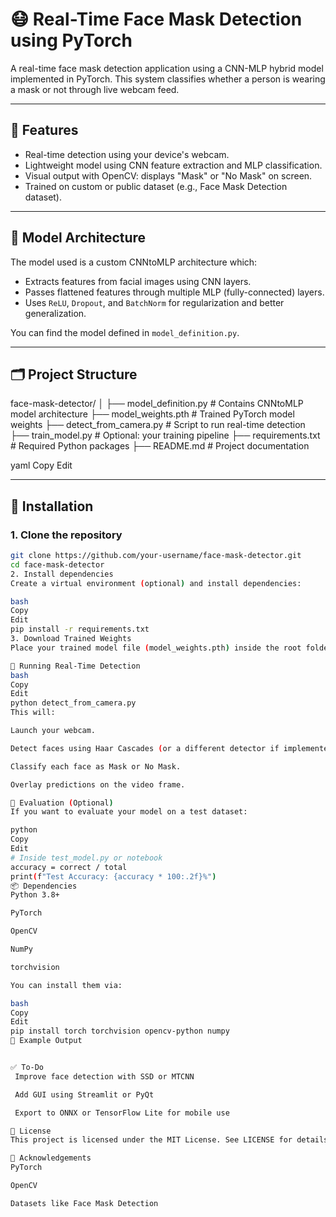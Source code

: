 # 😷 Real-Time Face Mask Detection using PyTorch

A real-time face mask detection application using a CNN-MLP hybrid model implemented in PyTorch. This system classifies whether a person is wearing a mask or not through live webcam feed.

---

## 🚀 Features

- Real-time detection using your device's webcam.
- Lightweight model using CNN feature extraction and MLP classification.
- Visual output with OpenCV: displays "Mask" or "No Mask" on screen.
- Trained on custom or public dataset (e.g., Face Mask Detection dataset).

---

## 🧠 Model Architecture

The model used is a custom CNNtoMLP architecture which:
- Extracts features from facial images using CNN layers.
- Passes flattened features through multiple MLP (fully-connected) layers.
- Uses `ReLU`, `Dropout`, and `BatchNorm` for regularization and better generalization.

You can find the model defined in `model_definition.py`.

---

## 🗂️ Project Structure

face-mask-detector/
│
├── model_definition.py # Contains CNNtoMLP model architecture
├── model_weights.pth # Trained PyTorch model weights
├── detect_from_camera.py # Script to run real-time detection
├── train_model.py # Optional: your training pipeline
├── requirements.txt # Required Python packages
├── README.md # Project documentation

yaml
Copy
Edit

---

## 🔧 Installation

### 1. Clone the repository
```bash
git clone https://github.com/your-username/face-mask-detector.git
cd face-mask-detector
2. Install dependencies
Create a virtual environment (optional) and install dependencies:

bash
Copy
Edit
pip install -r requirements.txt
3. Download Trained Weights
Place your trained model file (model_weights.pth) inside the root folder if not already there.

🎥 Running Real-Time Detection
bash
Copy
Edit
python detect_from_camera.py
This will:

Launch your webcam.

Detect faces using Haar Cascades (or a different detector if implemented).

Classify each face as Mask or No Mask.

Overlay predictions on the video frame.

🧪 Evaluation (Optional)
If you want to evaluate your model on a test dataset:

python
Copy
Edit
# Inside test_model.py or notebook
accuracy = correct / total
print(f"Test Accuracy: {accuracy * 100:.2f}%")
📦 Dependencies
Python 3.8+

PyTorch

OpenCV

NumPy

torchvision

You can install them via:

bash
Copy
Edit
pip install torch torchvision opencv-python numpy
📸 Example Output


✅ To-Do
 Improve face detection with SSD or MTCNN

 Add GUI using Streamlit or PyQt

 Export to ONNX or TensorFlow Lite for mobile use

📝 License
This project is licensed under the MIT License. See LICENSE for details.

🙌 Acknowledgements
PyTorch

OpenCV

Datasets like Face Mask Detection
